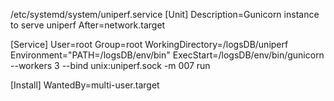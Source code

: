 /etc/systemd/system/uniperf.service
[Unit]
Description=Gunicorn instance to serve uniperf
After=network.target

[Service]
User=root
Group=root
WorkingDirectory=/logsDB/uniperf
Environment="PATH=/logsDB/env/bin"
ExecStart=/logsDB/env/bin/gunicorn --workers 3 --bind unix:uniperf.sock -m 007 run

[Install]
WantedBy=multi-user.target


